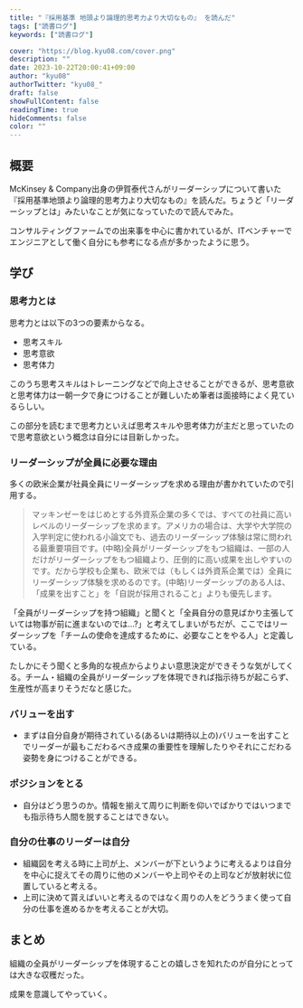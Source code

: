 ```yaml
---
title: "『採用基準 地頭より論理的思考力より大切なもの』 を読んだ"
tags: ["読書ログ"]
keywords: ["読書ログ"]

cover: "https://blog.kyu08.com/cover.png"
description: ""
date: 2023-10-22T20:00:41+09:00
author: "kyu08"
authorTwitter: "kyu08_"
draft: false
showFullContent: false
readingTime: true
hideComments: false
color: ""
---
```


## 概要
McKinsey & Company出身の伊賀泰代さんがリーダーシップについて書いた『採用基準地頭より論理的思考力より大切なもの』を読んだ。ちょうど「リーダーシップとは」みたいなことが気になっていたので読んでみた。

コンサルティングファームでの出来事を中心に書かれているが、ITベンチャーでエンジニアとして働く自分にも参考になる点が多かったように思う。

## 学び
### 思考力とは
思考力とは以下の3つの要素からなる。

- 思考スキル
- 思考意欲
- 思考体力

このうち思考スキルはトレーニングなどで向上させることができるが、思考意欲と思考体力は一朝一夕で身につけることが難しいため筆者は面接時によく見ているらしい。

この部分を読むまで思考力といえば思考スキルや思考体力が主だと思っていたので思考意欲という概念は自分には目新しかった。

### リーダーシップが全員に必要な理由
多くの欧米企業が社員全員にリーダーシップを求める理由が書かれていたので引用する。

> マッキンゼーをはじめとする外資系企業の多くでは、すべての社員に高いレベルのリーダーシップを求めます。アメリカの場合は、大学や大学院の入学判定に使われる小論文でも、過去のリーダーシップ体験は常に問われる最重要項目です。(中略)全員がリーダーシップをもつ組織は、一部の人だけがリーダーシップをもつ組織より、圧倒的に高い成果を出しやすいのです。だから学校も企業も、欧米では（もしくは外資系企業では）全員にリーダーシップ体験を求めるのです。(中略)リーダーシップのある人は、「成果を出すこと」を「自説が採用されること」よりも優先します。

「全員がリーダーシップを持つ組織」と聞くと「全員自分の意見ばかり主張していては物事が前に進まないのでは...?」と考えてしまいがちだが、ここではリーダーシップを「チームの使命を達成するために、必要なことをやる人」と定義している。

たしかにそう聞くと多角的な視点からよりよい意思決定ができそうな気がしてくる。チーム・組織の全員がリーダーシップを体現できれば指示待ちが起こらず、生産性が高まりそうだなと感じた。

### バリューを出す
- まずは自分自身が期待されている(あるいは期待以上の)バリューを出すことでリーダーが最もこだわるべき成果の重要性を理解したりやそれにこだわる姿勢を身につけることができる。

### ポジションをとる
- 自分はどう思うのか。情報を揃えて周りに判断を仰いでばかりではいつまでも指示待ち人間を脱することはできない。

### 自分の仕事のリーダーは自分
- 組織図を考える時に上司が上、メンバーが下というように考えるよりは自分を中心に捉えてその周りに他のメンバーや上司やその上司などが放射状に位置していると考える。
- 上司に決めて貰えばいいと考えるのではなく周りの人をどううまく使って自分の仕事を進めるかを考えることが大切。

## まとめ
組織の全員がリーダーシップを体現することの嬉しさを知れたのが自分にとっては大きな収穫だった。

成果を意識してやっていく。
